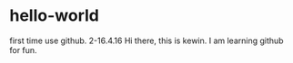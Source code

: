# hello-world
first time use github. 2-16.4.16
Hi there,
this is kewin. 
I am learning github for fun.

